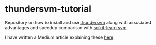 # thundersvm-tutorial

Repository on how to install and use [thundersvm](https://github.com/Xtra-Computing/thundersvm) along with associated advantages and speedup comparison with [scikit-learn svm](https://scikit-learn.org/stable/modules/generated/sklearn.svm.SVC.html). 

I have written a Medium article explaining these [here](https://medium.com/@sifat.abdullah577/how-to-install-and-run-thundersvm-in-google-colab-de1fe49eef85).

